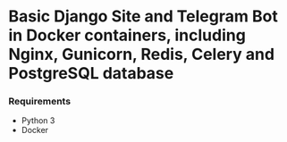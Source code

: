 # Basic Django Site and Telegram Bot in Docker containers, including Nginx, Gunicorn, Redis, Celery and PostgreSQL database

### Requirements
* Python 3
* Docker

